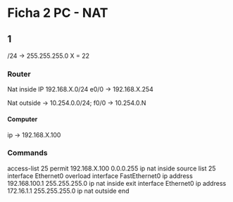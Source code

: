 # Ficha 2 PC - NAT

## 1

/24 -> 255.255.255.0
X = 22

### Router

Nat inside IP 192.168.X.0/24 
e0/0 -> 192.168.X.254

Nat outside -> 10.254.0.0/24;
f0/0 -> 10.254.0.N

#### Computer

ip -> 192.168.X.100

### Commands

access-list 25 permit 192.168.X.100 0.0.0.255
ip nat inside source list 25 interface Ethernet0 overload
interface FastEthernet0
ip address 192.168.100.1 255.255.255.0
ip nat inside
exit
interface Ethernet0
ip address 172.16.1.1 255.255.255.0
ip nat outside
end


